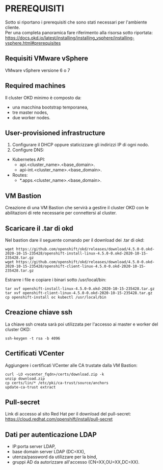 # PREREQUISITI

Sotto si riportano i prerequisiti che sono stati necessari per l'ambiente cliente.  
Per una completa panoramica fare riferimento alla risorsa sotto riportata:  
https://docs.okd.io/latest/installing/installing_vsphere/installing-vsphere.html#prerequisites  

## Requisiti VMware vSphere
VMware vSphere versione 6 o 7

## Required machines
Il cluster OKD minimo è composto da:
  - una macchina bootstrap temporanea,  
  - tre master nodes,  
  - due worker nodes.  

## User-provisioned infrastructure
1. Configurare il DHCP oppure staticizzare gli indirizzi IP di ogni nodo.  
2. Configure DNS:
  - Kubernetes API:  
    - api.<cluster_name>.<base_domain>.
    - api-int.<cluster_name>.<base_domain>.
  - Routes:  
    - *.apps.<cluster_name>.<base_domain>.

## VM Bastion
Creazione di una VM Bastion che servirà a gestire il cluster OKD con le abilitazioni di rete necessarie per connettersi al cluster.

## Scaricare il .tar di okd
Nel bastion dare il seguente comando per il download dei .tar di okd:  
```
wget https://github.com/openshift/okd/releases/download/4.5.0-0.okd-2020-10-15-235428/openshift-install-linux-4.5.0-0.okd-2020-10-15-235428.tar.gz
wget https://github.com/openshift/okd/releases/download/4.5.0-0.okd-2020-10-15-235428/openshift-client-linux-4.5.0-0.okd-2020-10-15-235428.tar.gz
```

Estrarre i file e copiare i binari sotto /usr/local/bin:  
```
tar xvf openshift-install-linux-4.5.0-0.okd-2020-10-15-235428.tar.gz
tar xvf openshift-client-linux-4.5.0-0.okd-2020-10-15-235428.tar.gz
cp openshift-install oc kubectl /usr/local/bin
```

## Creazione chiave ssh  
La chiave ssh creata sarà poi utilizzata per l'accesso ai master e worker del cluster OKD:  
```
ssh-keygen -t rsa -b 4096
```

## Certificati VCenter  
Aggiungere i certificati VCenter alle CA trustate dalla VM Bastion:  
```
curl -LO <vcenter_fqdn>/certs/download.zip -k
unzip download.zip
cp certs/lin/* /etc/pki/ca-trust/source/anchors
update-ca-trust extract
```

## Pull-secret  
Link di accesso al sito Red Hat per il download del pull-secret:  
https://cloud.redhat.com/openshift/install/pull-secret  


## Dati per autenticazione LDAP  
- IP:porta server LDAP,  
- base domain server LDAP (DC=XX),  
- utenza/password da utilizzare per la bind,  
- gruppi AD da autorizzare all'accesso (CN=XX,OU=XX,DC=XX).  
